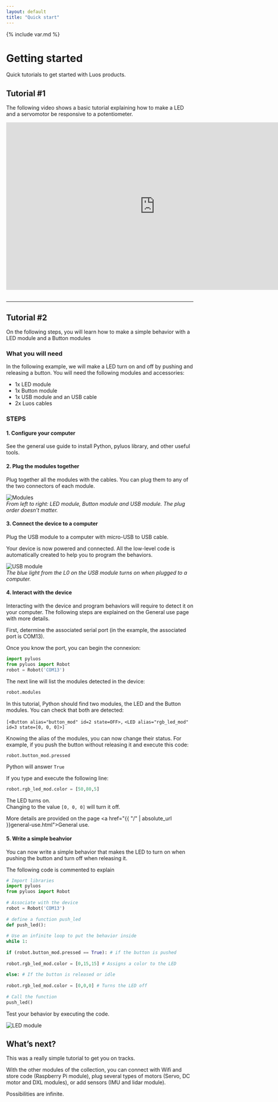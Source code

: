 ```yaml
---
layout: default
title: "Quick start"
---
```

{% include var.md %}

# Getting started

Quick tutorials to get started with Luos products.

## Tutorial \#1
The following video shows a basic tutorial explaining how to make a LED and a servomotor be responsive to a potentiometer.

<iframe width="800" height="450" src="https://www.youtube.com/embed/ula16zdZgDk?feature=oembed" frameborder="0" allow="accelerometer; autoplay; encrypted-media; gyroscope; picture-in-picture" allowfullscreen></iframe><br /><br />

---
## Tutorial \#2

On the following steps, you will learn how to make a simple behavior with a LED module and a Button modules

### What you will need
 In the following example, we will make a LED turn on and off by pushing and releasing a button. You will need the following modules and accessories:

* 1x LED module
* 1x Button module
* 1x USB module and an USB cable
* 2x Luos cables
 

### STEPS
 

#### 1. Configure your computer
See the general use guide to install Python, pyluos library, and other useful tools.

#### 2. Plug the modules together
Plug together all the modules with the cables. You can plug them to any of the two connectors of each module.

![Modules](/assets/img/quickstart-1.png)<br />*From left to right: LED module, Button module and USB module. The plug order doesn’t matter.*

#### 3. Connect the device to a computer
Plug the USB module to a computer with micro-USB to USB cable.

Your device is now powered and connected. All the low-level code is automatically created to help you to program the behaviors.  

![USB module](/assets/img/quickstart-2.png)<br />*The blue light from the L0 on the USB module turns on when plugged to a computer.*

#### 4. Interact with the device
Interacting with the device and program behaviors will require to detect it on your computer. The following steps are explained on the General use page with more details.

First, determine the associated serial port (in the example, the associated port is COM13).

Once you know the port, you can begin the connexion:

```python
import pyluos
from pyluos import Robot
robot = Robot('COM13')
```
 
The next line will list the modules detected in the device:

```python
robot.modules
```

In this tutorial, Python should find two modules, the LED and the Button modules. You can check that both are detected:

`[<Button alias="button_mod" id=2 state=OFF>,`
`<LED alias="rgb_led_mod" id=3 state=[0, 0, 0]>]`

Knowing the alias of the modules, you can now change their status. For example, if you push the button without releasing it and execute this code:

```python
robot.button_mod.pressed
```
 
Python will answer `True`

If you type and execute the following line:

```python
robot.rgb_led_mod.color = [50,80,5]
```
 
The LED turns on.<br />
Changing to the value `[0, 0, 0]` will turn it off.

More details are provided on the page <a href="{{ "/" | absolute_url }}general-use.html">General use</a>.

#### 5. Write a simple beahvior
You can now write a simple behavior that makes the LED to turn on when pushing the button and turn off when releasing it.

The following code is commented to explain

```python
# Import libraries
import pyluos
from pyluos import Robot
 
# Associate with the device
robot = Robot('COM13')
 
# define a function push_led
def push_led():
 
# Use an infinite loop to put the behavior inside
while 1:
 
if (robot.button_mod.pressed == True): # if the button is pushed
 
robot.rgb_led_mod.color = [0,15,15] # Assigns a color to the LED
 
else: # If the button is released or idle
 
robot.rgb_led_mod.color = [0,0,0] # Turns the LED off
 
# Call the function
push_led()
```
 
Test your behavior by executing the code.

![LED module](/assets/img/quickstart-3.png)


## What’s next?
 

This was a really simple tutorial to get you on tracks.

With the other modules of the collection, you can connect with Wifi and store code (Raspberry Pi module), plug several types of motors (Servo, DC motor and DXL modules), or add sensors (IMU and lidar module).

Possibilities are infinite.